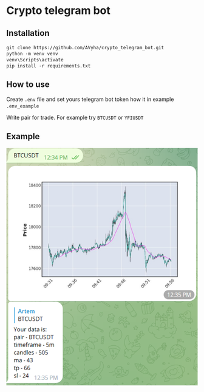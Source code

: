 # Crypto telegram bot

## Іnstallation
```
git clone https://github.com/AVyha/crypto_telegram_bot.git
python -m venv venv
venv\Scripts\activate
pip install -r requirements.txt
```

## How to use

Create `.env` file and set yours telegram bot token how it in example `.env_example`

Write pair for trade. For example try `BTCUSDT` or `YFIUSDT`

## Example

![img.png](img.png)



